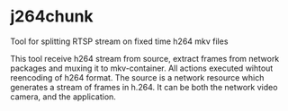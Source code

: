 # j264chunk
Tool for splitting RTSP stream on fixed time h264 mkv files

This tool receive h264 stream from source, extract frames from network packages and muxing it to mkv-container. All actions executed wihtout reencoding of h264 format. The source is a network resource which generates a stream of frames in h.264. It can be both the network video camera, and the application.
